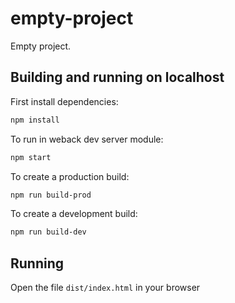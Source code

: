 # empty-project

Empty project.

## Building and running on localhost

First install dependencies:

```sh
npm install
```

To run in weback dev server module:

```sh
npm start
```

To create a production build:

```sh
npm run build-prod
```

To create a development build:

```sh
npm run build-dev
```

## Running

Open the file `dist/index.html` in your browser

